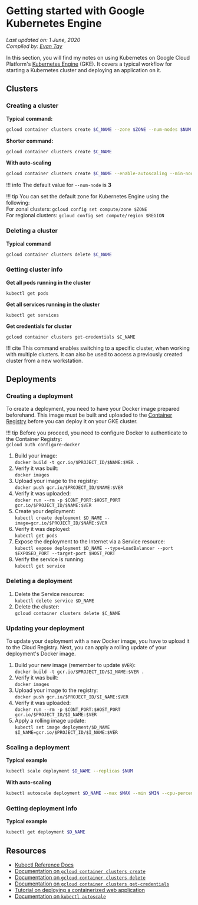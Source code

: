 # Getting started with Google Kubernetes Engine

*Last updated on: 1 June, 2020*  
*Compiled by: [Evan Tay](https://evantay.com/)*

In this section, you will find my notes on using Kubernetes on Google Cloud Platform's [Kubernetes Engine](https://cloud.google.com/kubernetes-engine) (GKE). It covers a typical workflow for starting a Kubernetes cluster and deploying an application on it.

## Clusters

### Creating a cluster

**Typical command:**

``` bash
gcloud container clusters create $C_NAME --zone $ZONE --num-nodes $NUM
```

**Shorter command:**

``` bash
gcloud container clusters create $C_NAME
```

**With auto-scaling**

``` bash
gcloud container clusters create $C_NAME --enable-autoscaling --min-nodes $MIN --max-nodes $MAX
```

!!! info
    The default value for `--num-node` is **3**

!!! tip
    You can set the default zone for Kubernetes Engine using the following:  
    For zonal clusters: `gcloud config set compute/zone $ZONE`  
    For regional clusters: `gcloud config set compute/region $REGION`

### Deleting a cluster

**Typical command**

``` bash
gcloud container clusters delete $C_NAME
```

### Getting cluster info

**Get all pods running in the cluster**

```
kubectl get pods
```

**Get all services running in the cluster**

```
kubectl get services
```

**Get credentials for cluster**

```
gcloud container clusters get-credentials $C_NAME
```

!!! cite
    This command enables switching to a specific cluster, when working with multiple clusters. It can also be used to access a previously created cluster from a new workstation.

## Deployments

### Creating a deployment

To create a deployment, you need to have your Docker image prepared beforehand. This image must be built and uploaded to the [Container Registry](https://cloud.google.com/container-registry) before you can deploy it on your GKE cluster.

!!! tip
    Before you proceed, you need to configure Docker to authenticate to the Container Registry:     
    `gcloud auth configure-docker`

1. Build your image:  
  `docker build -t gcr.io/$PROJECT_ID/$NAME:$VER .`
2. Verify it was built:  
  `docker images`
3. Upload your image to the registry:  
  `docker push gcr.io/$PROJECT_ID/$NAME:$VER`
4. Verify it was uploaded:  
  `docker run --rm -p $CONT_PORT:$HOST_PORT gcr.io/$PROJECT_ID/$NAME:$VER`
5. Create your deployment:  
  `kubectl create deployment $D_NAME --image=gcr.io/$PROJECT_ID/$NAME:$VER`
6. Verify it was deployed:  
  `kubectl get pods`
7. Expose the deployment to the Internet via a Service resource:  
  `kubectl expose deployment $D_NAME --type=LoadBalancer --port $EXPOSED_PORT --target-port $HOST_PORT`
8. Verify the service is running:  
  `kubectl get service`

### Deleting a deployment

1. Delete the Service resource:  
  `kubectl delete service $D_NAME`
2. Delete the cluster:  
  `gcloud container clusters delete $C_NAME`

### Updating your deployment

To update your deployment with a new Docker image, you have to upload it to the Cloud Registry. Next, you can apply a rolling update of your deployment's Docker image.

1. Build your new image (remember to update `$VER`):  
  `docker build -t gcr.io/$PROJECT_ID/$I_NAME:$VER .`
2. Verify it was built:  
  `docker images`
3. Upload your image to the registry:  
  `docker push gcr.io/$PROJECT_ID/$I_NAME:$VER`
4. Verify it was uploaded:  
  `docker run --rm -p $CONT_PORT:$HOST_PORT gcr.io/$PROJECT_ID/$I_NAME:$VER`
5. Apply a rolling image update:  
  `kubectl set image deployment/$D_NAME $I_NAME=gcr.io/$PROJECT_ID/$I_NAME:$VER`

### Scaling a deployment

**Typical example**

``` bash
kubectl scale deployment $D_NAME --replicas $NUM
```

**With auto-scaling**

``` bash
kubectl autoscale deployment $D_NAME --max $MAX --min $MIN --cpu-percent $PERCENT
```

### Getting deployment info

**Typical example**

``` bash
kubectl get deployment $D_NAME
```

## Resources

- [Kubectl Reference Docs](https://kubernetes.io/docs/reference/generated/kubectl/kubectl-commands)
- [Documentation on `gcloud container clusters create`](https://cloud.google.com/sdk/gcloud/reference/container/clusters/create)
- [Documentation on `gcloud container clusters delete`](https://cloud.google.com/kubernetes-engine/docs/how-to/deleting-a-cluster)
- [Documentation on `gcloud container clusters get-credentials`](https://cloud.google.com/sdk/gcloud/reference/container/clusters/get-credentials)
- [Tutorial on deploying a containerized web application](https://cloud.google.com/kubernetes-engine/docs/tutorials/hello-app)
- [Documentation on `kubectl autoscale`](https://cloud.google.com/kubernetes-engine/docs/how-to/scaling-apps#autoscaling-deployments)